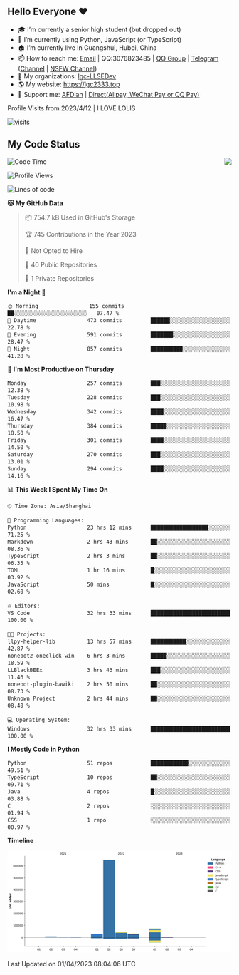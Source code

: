 ## Hello Everyone ❤️

- 🎓 I’m currently a senior high student (but dropped out)
- 📝 I’m currently using Python, JavaScript (or TypeScript)
- 🏠 I’m currently live in Guangshui, Hubei, China
- 📫 How to reach me: [Email](mailto:lgc2333@126.com) | QQ:3076823485 | [QQ Group](https://jq.qq.com/?_wv=1027&k=ktwOHdU2) | [Telegram](https://t.me/@lgc2333) ([Channel](https://t.me/stu2333_pd) | [NSFW Channel](https://t.me/stu_collection2))
- 🏢 My organizations: [lgc-LLSEDev](https://github.com/lgc-LLSEDev)
- 🌎 My website: <https://lgc2333.top>
- 🤝 Support me: [AFDian](https://afdian.net/@lgc2333) | [Direct(Alipay, WeChat Pay or QQ Pay)](https://github.com/lgc2333/ShigureBotMenu/blob/master/docs/imgs/sponsor.png)

Profile Visits from 2023/4/12 | I LOVE LOLIS

![visits](https://count.getloli.com/get/@lgc2333?theme=rule34)

## My Code Status

<div align="right">
<img align="right" src="https://readme.lgc2333.top/api?username=lgc2333&show_icons=true" />
</div>
 
<!--START_SECTION:waka-->
![Code Time](http://img.shields.io/badge/Code%20Time-1%2C245%20hrs%2053%20mins-blue)

![Profile Views](http://img.shields.io/badge/Profile%20Views-3-blue)

![Lines of code](https://img.shields.io/badge/From%20Hello%20World%20I%27ve%20Written-839.6%20thousand%20lines%20of%20code-blue)

**🐱 My GitHub Data** 

> 📦 754.7 kB Used in GitHub's Storage 
 > 
> 🏆 745 Contributions in the Year 2023
 > 
> 🚫 Not Opted to Hire
 > 
> 📜 40 Public Repositories 
 > 
> 🔑 1 Private Repositories 
 > 
**I'm a Night 🦉** 

```text
🌞 Morning                155 commits         ██░░░░░░░░░░░░░░░░░░░░░░░   07.47 % 
🌆 Daytime                473 commits         ██████░░░░░░░░░░░░░░░░░░░   22.78 % 
🌃 Evening                591 commits         ███████░░░░░░░░░░░░░░░░░░   28.47 % 
🌙 Night                  857 commits         ██████████░░░░░░░░░░░░░░░   41.28 % 
```
📅 **I'm Most Productive on Thursday** 

```text
Monday                   257 commits         ███░░░░░░░░░░░░░░░░░░░░░░   12.38 % 
Tuesday                  228 commits         ███░░░░░░░░░░░░░░░░░░░░░░   10.98 % 
Wednesday                342 commits         ████░░░░░░░░░░░░░░░░░░░░░   16.47 % 
Thursday                 384 commits         █████░░░░░░░░░░░░░░░░░░░░   18.50 % 
Friday                   301 commits         ████░░░░░░░░░░░░░░░░░░░░░   14.50 % 
Saturday                 270 commits         ███░░░░░░░░░░░░░░░░░░░░░░   13.01 % 
Sunday                   294 commits         ████░░░░░░░░░░░░░░░░░░░░░   14.16 % 
```


📊 **This Week I Spent My Time On** 

```text
🕑︎ Time Zone: Asia/Shanghai

💬 Programming Languages: 
Python                   23 hrs 12 mins      ██████████████████░░░░░░░   71.25 % 
Markdown                 2 hrs 43 mins       ██░░░░░░░░░░░░░░░░░░░░░░░   08.36 % 
TypeScript               2 hrs 3 mins        ██░░░░░░░░░░░░░░░░░░░░░░░   06.35 % 
TOML                     1 hr 16 mins        █░░░░░░░░░░░░░░░░░░░░░░░░   03.92 % 
JavaScript               50 mins             █░░░░░░░░░░░░░░░░░░░░░░░░   02.60 % 

🔥 Editors: 
VS Code                  32 hrs 33 mins      █████████████████████████   100.00 % 

🐱‍💻 Projects: 
llpy-helper-lib          13 hrs 57 mins      ███████████░░░░░░░░░░░░░░   42.87 % 
nonebot2-oneclick-win    6 hrs 3 mins        █████░░░░░░░░░░░░░░░░░░░░   18.59 % 
LLBlackBEEx              3 hrs 43 mins       ███░░░░░░░░░░░░░░░░░░░░░░   11.46 % 
nonebot-plugin-bawiki    2 hrs 50 mins       ██░░░░░░░░░░░░░░░░░░░░░░░   08.73 % 
Unknown Project          2 hrs 44 mins       ██░░░░░░░░░░░░░░░░░░░░░░░   08.40 % 

💻 Operating System: 
Windows                  32 hrs 33 mins      █████████████████████████   100.00 % 
```

**I Mostly Code in Python** 

```text
Python                   51 repos            ████████████░░░░░░░░░░░░░   49.51 % 
TypeScript               10 repos            ██░░░░░░░░░░░░░░░░░░░░░░░   09.71 % 
Java                     4 repos             █░░░░░░░░░░░░░░░░░░░░░░░░   03.88 % 
C                        2 repos             ░░░░░░░░░░░░░░░░░░░░░░░░░   01.94 % 
CSS                      1 repo              ░░░░░░░░░░░░░░░░░░░░░░░░░   00.97 % 
```



**Timeline**

![Lines of Code chart](https://raw.githubusercontent.com/lgc2333/lgc2333/main/assets/bar_graph.png)


 Last Updated on 01/04/2023 08:04:06 UTC
<!--END_SECTION:waka-->
